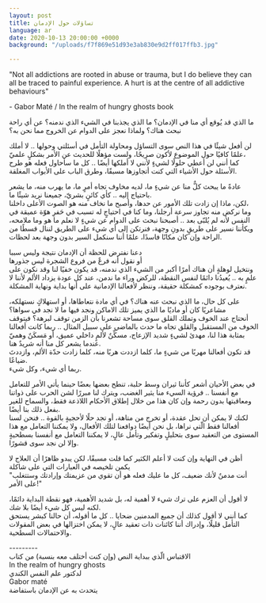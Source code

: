 ```yaml
---
layout: post
title: تساؤلات حول الإدمان
language: ar
date: 2020-10-13 20:00:00 +0000
background: "/uploads/f7f869e51d93e3ab830e9d2ff017ffb3.jpg"

---
```

"Not all addictions are rooted in abuse or trauma, but I do believe they can all be traced to painful experience. A hurt is at the centre of all addictive behaviours"

\- Gabor Maté / In the realm of hungry ghosts book

ما الذي قد يُوقع أي منا في الإدمان؟ ما الذي يجذبنا في الشيء الذي ندمنه؟ عن أي راحة نبحث هناك؟ ولماذا نعجز على الدوام عن الخروج مما نحن به؟

لن أفعل شيئًا في هذا النص سوى التساؤل ومحاولة التأمل في أسئلتي وحولها .. لا أملك علمًا كافيًا حول الموضوع لأكون صريحًا، ولست مؤهلًا للحديث عن الأمر بشكلٍ علميّ،  
 كما أنني لن أعطي حلولًا لشيءٍ لأنني لا أملكها أيضًا .. كل ما سأحاول فعله هو طرح الأسئلة حول الأشياء التي كنت أتجاوزها مسبقًا، وطرق الباب على الأبواب المغلقة.

عادةً ما يبحث كلٌّ منا عن شيءٍ ما، لديه مخاوف تجاه أمرٍ ما، ما يهرب منه، ما يشعر باحتياج إليه .. كأي كائنٍ بشريّ، جميعنا نريد شيئًا ما.  
 لكن، ماذا إن زادت تلك الأمور عن حدها، وأصبح ما نخاف منه هو الصوت الأعلى داخلنا،  
 وما نركض منه تجاوز سرعة أرجلنا، وما كنا في احتياجٍ له تسبب في حَفرِ هوّة عميقة في النفس لأنه لم يُلبّى بعد .. أصبحنا نبحث على الدوام عن شيءٍ لا نعلم ما هو وما ملامحه، ويكأننا نسير على طريقٍ بدونِ وجهة، فنرتكن إلى أي شيء على الطريق لننال قسطًا من الراحة وإن كان مكانًا فاسدًا، علمًا أننا سنكمل السير بدون وجهة بعد لحظات.

دعنا نفترض للحظة أن الإدمان نتيجة وليس سببا   
 أو نقول أنه فرعٌ من فروع الشجرة ليس جذورها  
 ونتخيل لوهلةٍ أن هناك أمرًا أكبر من الشيء الذي ندمنه، قد يكون خفيًا لنا وقد نكون على علمٍ به .. يُعيدُنا دائمًا لنفس النقطة، للركض وراء ما ندمن، عند كل عودة يزداد الألم لأننا لا نعترف بوجوده كمشكلة حقيقة، وننظر لأفعالنا الإدمانية على أنها بداية ونهاية المشكلة.

على كل حال، ما الذي نبحث عنه هناك؟ في أي مادة نتعاطاها، أو استهلاكٍ نستهلكه، مشاعريًا كان أو ماديًا ما الذي يميز تلك الاماكن ونجد فيها ما لا نجد في سواها؟  
 أنحتاج عند الخوف وتملك القلق سوى مساحة تشعرنا بأن الزمن توقف لبرهة؟ فيتوقف الخوف من المستقبل والقلق تجاه ما حدث بالماضي على سبيل المثال .. ربما كانت أفعالنا بمثابة هذا لنا، مهدئ لشيءٍ شديد الإزعاج، مسكِّنٌ لألمٍ داخلي عميق، أو مَسكَنٌ وهميّ عندما يشعر كل منا أنه شريدٌ هنا.  
 قد تكون أفعالنا مهربًا من شيءٍ ما، كلما ازددت هربًا منه، كلما زادت حدّة الألم، وازددتَ ضياعًا.  
 ربما أي شيء، وكل شيء.

في بعض الأحيان أشعر كأننا ثيران وسط حلبة، تنطح بعضها بعضًا حينما يأتي الأمر للتعامل مع أنفسنا .. فرؤية السيء منا يثير الغضب، ويترك لنا مبررًا لشن الحرب على ذواتنا ومعاقبتها بدون رحمة وإن كان هذا من خلال إطلاق الأحكام اللاذعة فقط، والسماح للغير بفعل ذلك بنا أيضًا.  
 لكنك لا يمكن أن تحل عقدة، أو تخرج من متاهة، أو تجد حلًا لأحجيةٍ بالقوة .. فنحن لسنا أفعالنا فقط الّتي نراها، بل نحن أيضًا دوافعنا لتلك الأفعال، ولا يمكننا التعامل مع هذا المستوى من التعقيد سوى بتحليلٍ وتفكير وتأمل عالٍ، لا يمكننا التعامل مع أنفسنا بسطحيةٍ وإلا لن نجد سوى قشورًا.

أظن في النهاية وإن كنت لا أعلم الكثير كما قلت مسبقًا، لكن يبدو ظاهرًا أن العلاج لا يكمن تلخيصه في العبارات التي على شاكلة   
 "أنت مدمنٌ لأنك ضعيف، كل ما عليك فعله هو أن تقوي من عزيمتك وإرادتك وستتغلب على الأمر!"

لا أقول أن العزم على ترك شيء لا أهمية له، بل شديد الأهمية، فهو نقطة البداية دائمًا، لكنه ليس كل شيء أيضًا بلا شك.  
 كما أنني لا أقول كذلك أن جميع المدمنين ضحايا .. كل ما أقوله، أن حالنا كبشر يستحق التأمل قليلًا، وإدراك أننا كائنات ذات تعقيد عالٍ، لا يمكن اختزالها في بعض المقولات والاحتمالات السطحية.

\---------  
 الاقتباس الّذي ببداية النص (وإن كنت أختلف معه بنسبة) من كتاب   
 In the realm of hungry ghosts  
 لدكتور علم النفس الكندي  
 Gabor maté  
 يتحدث به عن الإدمان باستفاضة